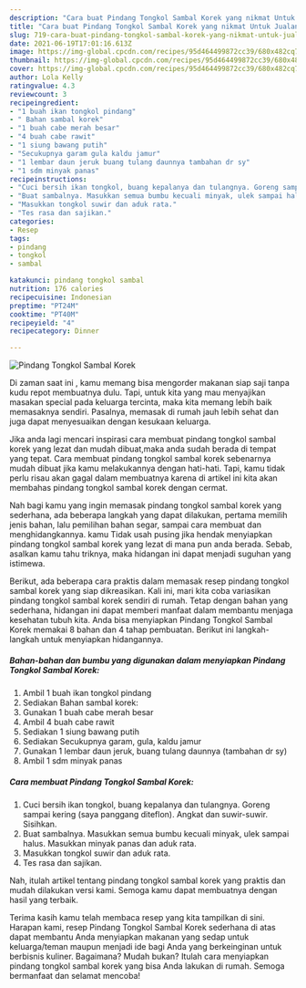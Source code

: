 ```yaml
---
description: "Cara buat Pindang Tongkol Sambal Korek yang nikmat Untuk Jualan"
title: "Cara buat Pindang Tongkol Sambal Korek yang nikmat Untuk Jualan"
slug: 719-cara-buat-pindang-tongkol-sambal-korek-yang-nikmat-untuk-jualan
date: 2021-06-19T17:01:16.613Z
image: https://img-global.cpcdn.com/recipes/95d464499872cc39/680x482cq70/pindang-tongkol-sambal-korek-foto-resep-utama.jpg
thumbnail: https://img-global.cpcdn.com/recipes/95d464499872cc39/680x482cq70/pindang-tongkol-sambal-korek-foto-resep-utama.jpg
cover: https://img-global.cpcdn.com/recipes/95d464499872cc39/680x482cq70/pindang-tongkol-sambal-korek-foto-resep-utama.jpg
author: Lola Kelly
ratingvalue: 4.3
reviewcount: 3
recipeingredient:
- "1 buah ikan tongkol pindang"
- " Bahan sambal korek"
- "1 buah cabe merah besar"
- "4 buah cabe rawit"
- "1 siung bawang putih"
- "Secukupnya garam gula kaldu jamur"
- "1 lembar daun jeruk buang tulang daunnya tambahan dr sy"
- "1 sdm minyak panas"
recipeinstructions:
- "Cuci bersih ikan tongkol, buang kepalanya dan tulangnya. Goreng sampai kering (saya panggang diteflon). Angkat dan suwir-suwir. Sisihkan."
- "Buat sambalnya. Masukkan semua bumbu kecuali minyak, ulek sampai halus. Masukkan minyak panas dan aduk rata."
- "Masukkan tongkol suwir dan aduk rata."
- "Tes rasa dan sajikan."
categories:
- Resep
tags:
- pindang
- tongkol
- sambal

katakunci: pindang tongkol sambal 
nutrition: 176 calories
recipecuisine: Indonesian
preptime: "PT24M"
cooktime: "PT40M"
recipeyield: "4"
recipecategory: Dinner

---
```



![Pindang Tongkol Sambal Korek](https://img-global.cpcdn.com/recipes/95d464499872cc39/680x482cq70/pindang-tongkol-sambal-korek-foto-resep-utama.jpg)

Di zaman  saat ini , kamu memang bisa mengorder makanan siap saji tanpa kudu repot membuatnya dulu. Tapi, untuk kita yang mau menyajikan masakan special pada keluarga tercinta, maka kita memang lebih baik memasaknya sendiri. Pasalnya, memasak di rumah jauh lebih sehat dan juga dapat menyesuaikan dengan kesukaan keluarga.

Jika anda lagi mencari inspirasi cara membuat pindang tongkol sambal korek yang lezat dan mudah dibuat,maka anda sudah berada di tempat yang tepat. Cara membuat pindang tongkol sambal korek  sebenarnya mudah dibuat jika kamu melakukannya dengan hati-hati. Tapi, kamu tidak perlu risau akan gagal dalam membuatnya 
karena di artikel ini kita akan membahas pindang tongkol sambal korek dengan cermat.  



Nah bagi kamu yang ingin memasak pindang tongkol sambal korek yang sederhana, ada beberapa langkah yang dapat dilakukan, pertama memilih jenis bahan, lalu pemilihan bahan segar, sampai cara membuat dan menghidangkannya. kamu Tidak usah pusing jika hendak menyiapkan pindang tongkol sambal korek yang lezat di mana pun anda berada. Sebab, asalkan kamu  tahu triknya, maka hidangan ini dapat menjadi suguhan yang istimewa.

Berikut, ada beberapa cara praktis  dalam memasak resep pindang tongkol sambal korek yang siap dikreasikan. Kali ini, mari kita coba variasikan pindang tongkol sambal korek sendiri di rumah. Tetap dengan bahan yang sederhana, hidangan ini dapat memberi manfaat dalam membantu menjaga kesehatan tubuh kita. Anda bisa menyiapkan Pindang Tongkol Sambal Korek memakai 8 bahan dan 4 tahap pembuatan. Berikut ini langkah-langkah untuk menyiapkan hidangannya.

<!--inarticleads1-->

##### Bahan-bahan dan bumbu yang digunakan dalam menyiapkan Pindang Tongkol Sambal Korek:

1. Ambil 1 buah ikan tongkol pindang
1. Sediakan  Bahan sambal korek:
1. Gunakan 1 buah cabe merah besar
1. Ambil 4 buah cabe rawit
1. Sediakan 1 siung bawang putih
1. Sediakan Secukupnya garam, gula, kaldu jamur
1. Gunakan 1 lembar daun jeruk, buang tulang daunnya (tambahan dr sy)
1. Ambil 1 sdm minyak panas




<!--inarticleads2-->

##### Cara membuat Pindang Tongkol Sambal Korek:

1. Cuci bersih ikan tongkol, buang kepalanya dan tulangnya. Goreng sampai kering (saya panggang diteflon). Angkat dan suwir-suwir. Sisihkan.
1. Buat sambalnya. Masukkan semua bumbu kecuali minyak, ulek sampai halus. Masukkan minyak panas dan aduk rata.
1. Masukkan tongkol suwir dan aduk rata.
1. Tes rasa dan sajikan.




Nah, itulah artikel tentang  pindang tongkol sambal korek  yang praktis dan mudah dilakukan versi kami. Semoga kamu dapat membuatnya dengan hasil yang terbaik. 

Terima kasih kamu telah membaca resep yang kita tampilkan di sini. Harapan kami, resep  Pindang Tongkol Sambal Korek sederhana di atas dapat membantu Anda menyiapkan makanan yang sedap untuk keluarga/teman maupun menjadi ide bagi Anda yang berkeinginan untuk berbisnis kuliner. Bagaimana? Mudah bukan? Itulah cara menyiapkan pindang tongkol sambal korek yang bisa Anda lakukan di rumah. Semoga bermanfaat dan selamat mencoba!

